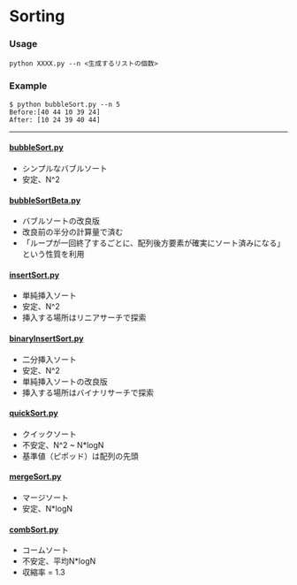# Sorting

### Usage
```
python XXXX.py --n <生成するリストの個数>
```

### Example
```
$ python bubbleSort.py --n 5
Before:[40 44 10 39 24]
After: [10 24 39 40 44]
```

---

#### [bubbleSort.py](https://github.com/Wotipati/dataStructuresAndAlgorithms/blob/master/Sorting/bubbleSort.py)
- シンプルなバブルソート
- 安定、N^2

#### [bubbleSortBeta.py](https://github.com/Wotipati/dataStructuresAndAlgorithms/blob/master/Sorting/bubbleSortBeta.py)
- バブルソートの改良版
- 改良前の半分の計算量で済む
- 「ループが一回終了するごとに、配列後方要素が確実にソート済みになる」という性質を利用

#### [insertSort.py](https://github.com/Wotipati/dataStructuresAndAlgorithms/blob/master/Sorting/insertSort.py)
- 単純挿入ソート
- 安定、N^2
- 挿入する場所はリニアサーチで探索

#### [binaryInsertSort.py](https://github.com/Wotipati/dataStructuresAndAlgorithms/blob/master/Sorting/binaryInsertSort.py)
- 二分挿入ソート
- 安定、N^2
- 単純挿入ソートの改良版
- 挿入する場所はバイナリサーチで探索

#### [quickSort.py](https://github.com/Wotipati/dataStructuresAndAlgorithms/blob/master/Sorting/quickSort.py)
- クイックソート
- 不安定、N^2 ~ N*logN
- 基準値（ピポッド）は配列の先頭

#### [mergeSort.py](https://github.com/Wotipati/dataStructuresAndAlgorithms/blob/master/Sorting/mergeSort.py)
- マージソート
- 安定、N*logN

#### [combSort.py](https://github.com/Wotipati/dataStructuresAndAlgorithms/blob/master/Sorting/combSort.py)
- コームソート
- 不安定、平均N*logN
- 収縮率 = 1.3
